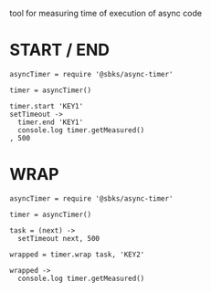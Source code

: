 tool for measuring time of execution of async code

# START / END
```
asyncTimer = require '@sbks/async-timer'

timer = asyncTimer()

timer.start 'KEY1'
setTimeout ->
  timer.end 'KEY1'
  console.log timer.getMeasured()
, 500
```

# WRAP
```
asyncTimer = require '@sbks/async-timer'

timer = asyncTimer()

task = (next) ->
  setTimeout next, 500

wrapped = timer.wrap task, 'KEY2'

wrapped ->
  console.log timer.getMeasured()
```
